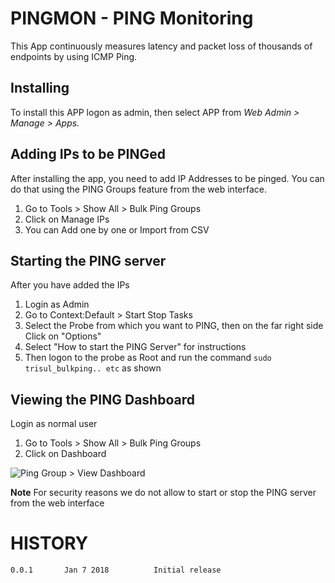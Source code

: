 # PINGMON - PING Monitoring

This App continuously  measures latency and packet loss of thousands of endpoints by using ICMP Ping. 

## Installing 

To install this APP logon as admin, then select APP from _Web Admin > Manage > Apps._


## Adding IPs to be PINGed

After installing the app, you need to add IP Addresses to be pinged. You can do that using the PING Groups feature from the web interface.

1. Go to Tools > Show All > Bulk Ping Groups 
2. Click on Manage IPs
3. You can Add one by one  or Import from CSV 

## Starting the PING server

After you have added the IPs 

1. Login as Admin 
2. Go to Context:Default > Start Stop Tasks
3. Select the Probe from which you want to PING, then on the far right side Click on "Options"
4. Select "How to start the PING Server" for instructions
5. Then logon to the probe as Root and run the command `sudo trisul_bulkping.. etc` as shown

## Viewing the PING Dashboard

Login as normal user

1. Go to Tools > Show All > Bulk Ping Groups
2. Click on Dashboard


![Ping Group > View Dashboard ](https://raw.githubusercontent.com/trisulnsm/apps/master/analyzers/pingmon/screenshot-localhost-3000-2018-01-08-16-29-59-982.png) 


**Note** For security reasons we do not allow to start or stop the PING server from the web interface


HISTORY
=======

````
0.0.1		Jan 7 2018			Initial release 
````


